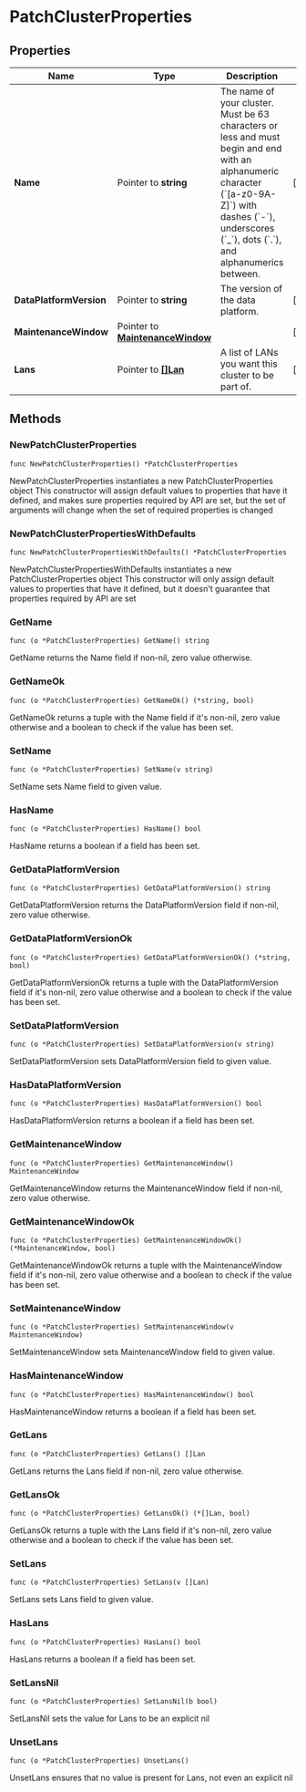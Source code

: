 # PatchClusterProperties

## Properties

|Name | Type | Description | Notes|
|------------ | ------------- | ------------- | -------------|
|**Name** | Pointer to **string** | The name of your cluster. Must be 63 characters or less and must begin and end with an alphanumeric character (&#x60;[a-z0-9A-Z]&#x60;) with dashes (&#x60;-&#x60;), underscores (&#x60;_&#x60;), dots (&#x60;.&#x60;), and alphanumerics between.  | [optional] |
|**DataPlatformVersion** | Pointer to **string** | The version of the data platform.  | [optional] |
|**MaintenanceWindow** | Pointer to [**MaintenanceWindow**](MaintenanceWindow.md) |  | [optional] |
|**Lans** | Pointer to [**[]Lan**](Lan.md) | A list of LANs you want this cluster to be part of.  | [optional] |

## Methods

### NewPatchClusterProperties

`func NewPatchClusterProperties() *PatchClusterProperties`

NewPatchClusterProperties instantiates a new PatchClusterProperties object
This constructor will assign default values to properties that have it defined,
and makes sure properties required by API are set, but the set of arguments
will change when the set of required properties is changed

### NewPatchClusterPropertiesWithDefaults

`func NewPatchClusterPropertiesWithDefaults() *PatchClusterProperties`

NewPatchClusterPropertiesWithDefaults instantiates a new PatchClusterProperties object
This constructor will only assign default values to properties that have it defined,
but it doesn't guarantee that properties required by API are set

### GetName

`func (o *PatchClusterProperties) GetName() string`

GetName returns the Name field if non-nil, zero value otherwise.

### GetNameOk

`func (o *PatchClusterProperties) GetNameOk() (*string, bool)`

GetNameOk returns a tuple with the Name field if it's non-nil, zero value otherwise
and a boolean to check if the value has been set.

### SetName

`func (o *PatchClusterProperties) SetName(v string)`

SetName sets Name field to given value.

### HasName

`func (o *PatchClusterProperties) HasName() bool`

HasName returns a boolean if a field has been set.

### GetDataPlatformVersion

`func (o *PatchClusterProperties) GetDataPlatformVersion() string`

GetDataPlatformVersion returns the DataPlatformVersion field if non-nil, zero value otherwise.

### GetDataPlatformVersionOk

`func (o *PatchClusterProperties) GetDataPlatformVersionOk() (*string, bool)`

GetDataPlatformVersionOk returns a tuple with the DataPlatformVersion field if it's non-nil, zero value otherwise
and a boolean to check if the value has been set.

### SetDataPlatformVersion

`func (o *PatchClusterProperties) SetDataPlatformVersion(v string)`

SetDataPlatformVersion sets DataPlatformVersion field to given value.

### HasDataPlatformVersion

`func (o *PatchClusterProperties) HasDataPlatformVersion() bool`

HasDataPlatformVersion returns a boolean if a field has been set.

### GetMaintenanceWindow

`func (o *PatchClusterProperties) GetMaintenanceWindow() MaintenanceWindow`

GetMaintenanceWindow returns the MaintenanceWindow field if non-nil, zero value otherwise.

### GetMaintenanceWindowOk

`func (o *PatchClusterProperties) GetMaintenanceWindowOk() (*MaintenanceWindow, bool)`

GetMaintenanceWindowOk returns a tuple with the MaintenanceWindow field if it's non-nil, zero value otherwise
and a boolean to check if the value has been set.

### SetMaintenanceWindow

`func (o *PatchClusterProperties) SetMaintenanceWindow(v MaintenanceWindow)`

SetMaintenanceWindow sets MaintenanceWindow field to given value.

### HasMaintenanceWindow

`func (o *PatchClusterProperties) HasMaintenanceWindow() bool`

HasMaintenanceWindow returns a boolean if a field has been set.

### GetLans

`func (o *PatchClusterProperties) GetLans() []Lan`

GetLans returns the Lans field if non-nil, zero value otherwise.

### GetLansOk

`func (o *PatchClusterProperties) GetLansOk() (*[]Lan, bool)`

GetLansOk returns a tuple with the Lans field if it's non-nil, zero value otherwise
and a boolean to check if the value has been set.

### SetLans

`func (o *PatchClusterProperties) SetLans(v []Lan)`

SetLans sets Lans field to given value.

### HasLans

`func (o *PatchClusterProperties) HasLans() bool`

HasLans returns a boolean if a field has been set.

### SetLansNil

`func (o *PatchClusterProperties) SetLansNil(b bool)`

 SetLansNil sets the value for Lans to be an explicit nil

### UnsetLans
`func (o *PatchClusterProperties) UnsetLans()`

UnsetLans ensures that no value is present for Lans, not even an explicit nil


